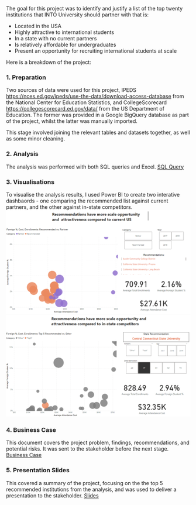 The goal for this project was to identify and justify a list of the top twenty institutions that INTO University should partner with that is:
- Located in the USA
- Highly attractive to international students
- In a state with no current partners
- Is relatively affordable for undergraduates
- Present an opportunity for recruiting international students at scale

Here is a breakdown of the project:

### 1. Preparation  
Two sources of data were used for this project, IPEDS https://nces.ed.gov/ipeds/use-the-data/download-access-database from the National Center for Education Statistics, and CollegeScorecard https://collegescorecard.ed.gov/data/ from the US Department of Education. The former was provided in a Google BigQuery database as part of the project, whilst the latter was manually imported.

This stage involved joining the relevant tables and datasets together, as well as some minor cleaning.

### 2. Analysis 
The analysis was performed with both SQL queries and Excel.
[SQL Query](SQL_Query.pdf)

### 3. Visualisations 
To visualise the analysis results, I used Power BI to create two interative dashbaords - one comparing the recommended list against current partners, and the other against in-state competitors.
![Dashboard 1](./images/Dashboard_1.PNG)
![Dashboard 2](./images/Dashboard_2.PNG)

### 4. Business Case
This document covers the project problem, findings, recommendations, and potential risks. It was sent to the stakeholder before the next stage.
[Business Case](Business_Case.pdf)

### 5. Presentation Slides
This covered  a summary of the project, focusing on the the top 5 recommended institutions from the analysis, and was used to deliver a presentation to the stakeholder. 
[Slides](Slides.pdf)